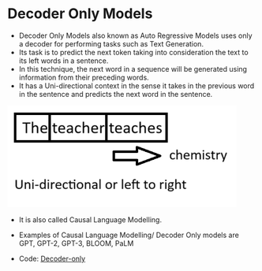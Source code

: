 # Decoder Only Models

- Decoder Only Models also known as Auto Regressive Models uses only a decoder for performing tasks such as Text Generation.
- Its task is to predict the next token taking into consideration the text to its left words in a sentence.
- In this technique, the next word in a sequence will be generated using information from their preceding words.
- It has a Uni-directional context in the sense it takes in the previous word in the sentence and predicts the next word in the sentence.

![Context](https://github.com/SharathHebbar/Transformers/blob/main/Decoder/assets/context.png)

- It is also called Causal Language Modelling.
- Examples of Causal Language Modelling/ Decoder Only models are GPT, GPT-2, GPT-3, BLOOM, PaLM

- Code: [Decoder-only](Decoder\text-generation.ipynb)